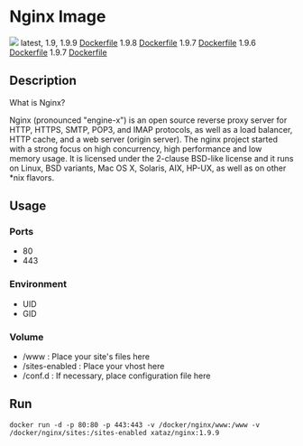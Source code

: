 # Nginx Image

[![](https://badge.imagelayers.io/xataz/nginx:latest.svg)](https://imagelayers.io/?images=xataz/nginx:latest 'Get your own badge on imagelayers.io')
latest, 1.9, 1.9.9 [Dockerfile](https://github.com/xataz/dockerfiles/blob/master/nginx/1.9.9/Dockerfile)
1.9.8 [Dockerfile](https://github.com/xataz/dockerfiles/blob/master/nginx/1.9.8/Dockerfile)
1.9.7 [Dockerfile](https://github.com/xataz/dockerfiles/blob/master/nginx/1.9.7/Dockerfile)
1.9.6 [Dockerfile](https://github.com/xataz/dockerfiles/blob/master/nginx/1.9.6/Dockerfile)
1.9.7 [Dockerfile](https://github.com/xataz/dockerfiles/blob/master/nginx/1.9.5/Dockerfile)

## Description
What is Nginx?

Nginx (pronounced "engine-x") is an open source reverse proxy server for HTTP, HTTPS, SMTP, POP3, and IMAP protocols, as well as a load balancer, HTTP cache, and a web server (origin server). The nginx project started with a strong focus on high concurrency, high performance and low memory usage. It is licensed under the 2-clause BSD-like license and it runs on Linux, BSD variants, Mac OS X, Solaris, AIX, HP-UX, as well as on other *nix flavors.


## Usage
### Ports
* 80
* 443

### Environment
* UID
* GID

### Volume
* /www : Place your site's files here
* /sites-enabled : Place your vhost here
* /conf.d : If necessary, place configuration file here


## Run
```
docker run -d -p 80:80 -p 443:443 -v /docker/nginx/www:/www -v /docker/nginx/sites:/sites-enabled xataz/nginx:1.9.9
```


